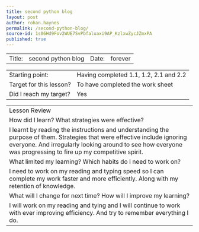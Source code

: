 ```yaml
---
title: second python blog
layout: post
author: rohan.haynes
permalink: /second-python-blog/
source-id: 1s06Hd9Fov2WUE7SvPbfaluaxi9AP_KzlxwZycJZmxPA
published: true
---
```

<table>
  <tr>
    <td>Title: </td>
    <td>second python blog</td>
    <td>Date: </td>
    <td>forever</td>
  </tr>
</table>


<table>
  <tr>
    <td>Starting point: </td>
    <td>Having completed 1.1, 1.2, 2.1 and 2.2</td>
  </tr>
  <tr>
    <td>Target for this lesson? </td>
    <td>To have completed the work sheet</td>
  </tr>
  <tr>
    <td>Did I reach my target?  </td>
    <td> Yes </td>
  </tr>
</table>


<table>
  <tr>
    <td>Lesson Review</td>
  </tr>
  <tr>
    <td>How did I learn? What strategies were effective? </td>
  </tr>
  <tr>
    <td>I learnt by reading the instructions and understanding the purpose of them. Strategies that were effective include ignoring everyone. And irregularly looking around to see how everyone was progressing to fire up my competitive spirit.</td>
  </tr>
  <tr>
    <td>What limited my learning? Which habits do I need to work on? </td>
  </tr>
  <tr>
    <td>I need to work on my reading and typing speed so I can complete my work faster and more efficiently. Along with my retention of knowledge.</td>
  </tr>
  <tr>
    <td>What will I change for next time? How will I improve my learning?</td>
  </tr>
  <tr>
    <td>I will work on my reading and tying and I will continue to work with ever improving efficiency. And try to remember everything I do.</td>
  </tr>
</table>


